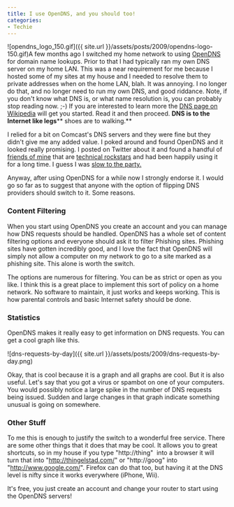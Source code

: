 ```yaml
---
title: I use OpenDNS, and you should too!
categories:
- Techie
---
```


![opendns_logo_150.gif]({{ site.url }}/assets/posts/2009/opendns-logo-150.gif)A few months ago I switched my home network to using [OpenDNS](https://www.opendns.com/) for domain name lookups. Prior to that I had typically ran my own DNS server on my home LAN. This was a near requirement for me because I hosted some of my sites at my house and I needed to resolve them to private addresses when on the home LAN, blah. It was annoying. I no longer do that, and no longer need to run my own DNS, and good riddance.
Note, if you don't know what DNS is, or what name resolution is, you can probably stop reading now. ;-) If you are interested to learn more the [DNS page on Wikipedia](http://en.wikipedia.org/wiki/Domain_Name_System) will get you started. Read it and then proceed. **DNS is to the Internet like legs**** shoes are to walking.**

I relied for a bit on Comcast's DNS servers and they were fine but they didn't give me any added value. I poked around and found OpenDNS and it looked really promising. I posted on Twitter about it and found a handful of [friends of mine](http://twitter.com/hadar) that are [technical rockstars](http://twitter.com/mkortekaas) and had been happily using it for a long time. I guess I was [slow to the party.](http://twitter.com/thingles/statuses/874061943)

Anyway, after using OpenDNS for a while now I strongly endorse it. I would go so far as to suggest that anyone with the option of flipping DNS providers should switch to it. Some reasons.

### Content Filtering

When you start using OpenDNS you create an account and you can manage how DNS requests should be handled. OpenDNS has a whole set of content filtering options and everyone should ask it to filter Phishing sites. Phishing sites have gotten incredibly good, and I love the fact that OpenDNS will simply not allow a computer on my network to go to a site marked as a phishing site. This alone is worth the switch.

The options are numerous for filtering. You can be as strict or open as you like. I think this is a great place to implement this sort of policy on a home network. No software to maintain, it just works and keeps working. This is how parental controls and basic Internet safety should be done.

### Statistics

OpenDNS makes it really easy to get information on DNS requests. You can get a cool graph like this.

![dns-requests-by-day]({{ site.url }}/assets/posts/2009/dns-requests-by-day.png)

Okay, that is cool because it is a graph and all graphs are cool. But it is also useful. Let's say that you got a virus or spambot on one of your computers. You would possibly notice a large spike in the number of DNS requests being issued. Sudden and large changes in that graph indicate something unusual is going on somewhere.

### Other Stuff

To me this is enough to justify the switch to a wonderful free service. There are some other things that it does that may be cool. It allows you to great shortcuts, so in my house if you type "http://thing"  into a browser it will turn that into "http://thingelstad.com/" or "http://goog" into "http://www.google.com/". Firefox can do that too, but having it at the DNS level is nifty since it works everywhere (iPhone, Wii).

It's free, you just create an account and change your router to start using the OpenDNS servers!
